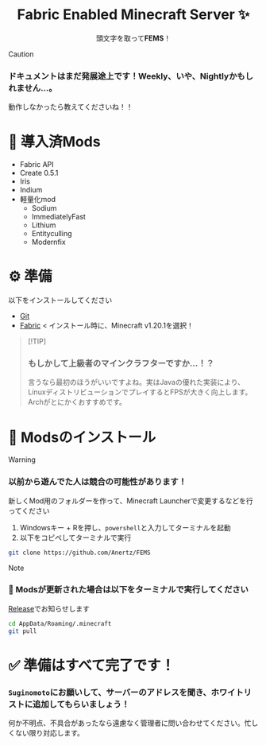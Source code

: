 <h1 align="center"> Fabric Enabled Minecraft Server ✨</h1>
<p align="center">頭文字を取って<b>FEMS</b>！</p>

> [!CAUTION]
>  ### ドキュメントはまだ発展途上です！Weekly、いや、Nightlyかもしれません...。
> 動作しなかったら教えてくださいね！！

# 📜 導入済Mods
- Fabric API
- Create 0.5.1
- Iris
- Indium
- 軽量化mod
  - Sodium
  - ImmediatelyFast
  - Lithium
  - Entityculling
  - Modernfix

# ⚙️ 準備

以下をインストールしてください

- [Git](https://github.com/git-for-windows/git/releases/download/v2.47.1.windows.2/Git-2.47.1.2-64-bit.exe)
- [Fabric](https://maven.fabricmc.net/net/fabricmc/fabric-installer/1.0.1/fabric-installer-1.0.1.exe)
< インストール時に、Minecraft v1.20.1を選択！

>  [!TIP]
> ### もしかして上級者のマインクラフターですか...！？
> 言うなら最初のほうがいいですよね。実はJavaの優れた実装により、LinuxディストリビューションでプレイするとFPSが大きく向上します。Archがとにかくおすすめです。

# 🚀 Modsのインストール

> [!Warning]
> ### 以前から遊んでた人は競合の可能性があります！
> 新しくMod用のフォルダーを作って、Minecraft Launcherで変更するなどを行ってください


1. Windowsキー + Rを押し、`powershell`と入力してターミナルを起動
2. 以下をコピペしてターミナルで実行
```bash
git clone https://github.com/Anertz/FEMS
```
> [!NOTE]
> ### 📁 Modsが更新された場合は以下をターミナルで実行してください
> [Release](https://github.com/Anertz/.minecraft/releases)でお知らせします
> ```bash
> cd AppData/Roaming/.minecraft
> git pull
> ```

# ✅ 準備はすべて完了です！
### `Suginomoto`にお願いして、サーバーのアドレスを聞き、ホワイトリストに追加してもらいましょう！
何か不明点、不具合があったなら遠慮なく管理者に問い合わせてください。忙しくない限り対応します。
